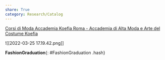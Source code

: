 ```yaml
---
share: True
category: Research/Catalog
---
```

[Corsi di Moda Accademia Koefia Roma - Accademia di Alta Moda e Arte del Costume Koefia](https://www.koefia.com/)

![[2022-03-25 17.19.42.png]]

**FashionGraduation**{: #FashionGraduation .hash}  
